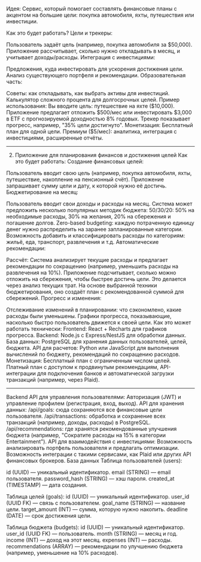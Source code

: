 Идея:
Сервис, который помогает составлять финансовые планы с акцентом на большие цели: покупка автомобиля, яхты, путешествия или инвестиции.

Как это будет работать?
Цели и трекеры:

Пользователь задаёт цель (например, покупка автомобиля за $50,000).
Приложение рассчитывает, сколько нужно откладывать в месяц, и учитывает доходы/расходы.
Интеграция с инвестициями:

Предложения, куда инвестировать для ускорения достижения цели.
Анализ существующего портфеля и рекомендации.
Образовательная часть:

Советы: как откладывать, как выбрать активы для инвестиций.
Калькулятор сложного процента для долгосрочных целей.
Пример использования:
Вы вводите цель: путешествие на яхте ($10,000).
Приложение предлагает отложить $500/мес или инвестировать $3,000 в ETF с прогнозируемой доходностью 8% годовых.
Трекер показывает прогресс, например, "35% цели достигнуто".
Монетизация:
Бесплатный план для одной цели.
Премиум ($5/мес): аналитика, интеграция с инвестициями, расширенные отчёты.
_____

2. Приложение для планирования финансов и достижения целей
Как это будет работать:
Создание финансовых целей:

Пользователь вводит свою цель (например, покупка автомобиля, яхты, путешествие, накопление на пенсионный счёт).
Приложение запрашивает сумму цели и дату, к которой нужно её достичь.
Бюджетирование на месяц:

Пользователь вводит свои доходы и расходы на месяц.
Система может предложить несколько популярных методик бюджета:
50/30/20: 50% на необходимые расходы, 30% на желания, 20% на сбережения и погашение долгов.
Zero-based budgeting: каждую потраченную единицу денег нужно распределить на заранее запланированные категории.
Возможность добавить и классифицировать расходы по категориям: жильё, еда, транспорт, развлечения и т.д.
Автоматические рекомендации:

Рассчёт: Система анализирует текущие расходы и предлагает рекомендации по сокращению (например, уменьшить расходы на развлечения на 10%).
Приложение подсчитывает, сколько можно отложить на сбережения, чтобы быстрее достичь цели. Это делается через анализ текущих трат.
На основе выбранной техники бюджетирования, оно создаёт план с рекомендованной суммой для сбережений.
Прогресс и изменения:

Отслеживание изменений в планировании: что сэкономлено, какие расходы были уменьшены.
Графики прогресса, показывающие, насколько быстро пользователь движется к своей цели.
Как это может работать технически:
Frontend: React + Recharts для графиков прогресса.
Backend: Node.js с Express/NestJS для обработки данных.
База данных: PostgreSQL для хранения данных пользователей, целей, бюджета.
API для расчетов: Python или JavaScript для выполнения вычислений по бюджету, рекомендаций по сокращению расходов.
Монетизация:
Бесплатный план с ограниченным числом целей.
Платный план с доступом к продвинутым рекомендациям, API-интеграции для подключения банков и автоматической загрузки транзакций (например, через Plaid).


_______
Backend
API для управления пользователями:
Авторизация (JWT) и управление профилем (регистрация, вход, выход).
API для хранения данных:
/api/goals: сюда сохраняются все финансовые цели пользователя.
/api/transactions: обработка и сохранение всех транзакций (например, доходы, расходы) в PostgreSQL.
/api/recommendations: где хранятся рекомендованные улучшения бюджета (например, "Сократите расходы на 15% в категории Entertainment").
API для взаимодействия с инвестициями:
Возможность анализировать портфель пользователя и предлагать оптимизации.
Возможность интеграции с такими сервисами, как Plaid или других API финансовых брокеров.
База данных
Таблица пользователей (users):

id (UUID) — уникальный идентификатор.
email (STRING) — email пользователя.
password_hash (STRING) — хэш пароля.
created_at (TIMESTAMP) — дата создания.


Таблица целей (goals):
id (UUID) — уникальный идентификатор.
user_id (UUID FK) — связь с пользователем.
goal_name (STRING) — название цели.
target_amount (INT) — сумма, которую нужно накопить.
deadline (DATE) — срок достижения цели.


Таблица бюджета (budgets):
id (UUID) — уникальный идентификатор.
user_id (UUID FK) — пользователь.
month (STRING) — месяц и год.
income (INT) — доход на этот месяц.
expenses (INT) — расходы.
recommendations (ARRAY) — рекомендации по улучшению бюджета (например, уменьшение на 10% расходов).